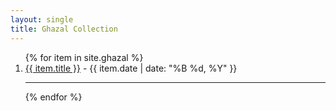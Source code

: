```yaml
---
layout: single
title: Ghazal Collection
---
```


<ol>
  {% for item in site.ghazal %}
    <li>
      <a href="{{ item.url | relative_url }}">{{ item.title }}</a>
      <span> - {{ item.date | date: "%B %d, %Y" }}</span>
    </li>
  <hr>
  {% endfor %}
</ol>







